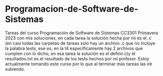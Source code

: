 # Programacion-de-Software-de-Sistemas
Tareas del curso Programación de Software de Sistemas CC3301 Primavera 2023 con mis soluciones, en cada tarea la solución hecha por mi es el <nombre>.c (en casi todas las carpetas de tareas solo hay un archivo .c que no incluye la palabra tests, ese es, en la t4 específicamente hay 2 archivos que cumplen con lo dicho, en esa tarea la solución es el definir.c)y el resultados.txt es el resultado de los tests hechos por mi profesor. Estoy actualmente tomando este curso por lo que al terminar más tareas las iré subiendo.   
